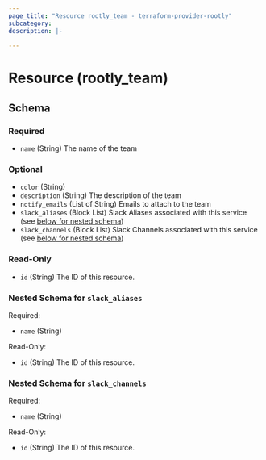 ```yaml
---
page_title: "Resource rootly_team - terraform-provider-rootly"
subcategory:
description: |-
    
---
```


# Resource (rootly_team)



<!-- schema generated by tfplugindocs -->
## Schema

### Required

- `name` (String) The name of the team

### Optional

- `color` (String)
- `description` (String) The description of the team
- `notify_emails` (List of String) Emails to attach to the team
- `slack_aliases` (Block List) Slack Aliases associated with this service (see [below for nested schema](#nestedblock--slack_aliases))
- `slack_channels` (Block List) Slack Channels associated with this service (see [below for nested schema](#nestedblock--slack_channels))

### Read-Only

- `id` (String) The ID of this resource.

<a id="nestedblock--slack_aliases"></a>
### Nested Schema for `slack_aliases`

Required:

- `name` (String)

Read-Only:

- `id` (String) The ID of this resource.


<a id="nestedblock--slack_channels"></a>
### Nested Schema for `slack_channels`

Required:

- `name` (String)

Read-Only:

- `id` (String) The ID of this resource.

